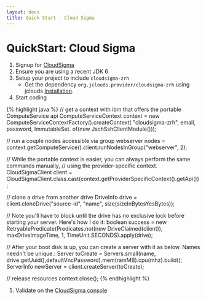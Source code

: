 ```yaml
---
layout: docs
title: Quick Start - Cloud Sigma
---
```


# QuickStart: Cloud Sigma

1. Signup for [CloudSigma](https://cs.cloudsigma.com/accounts/signup/)
2. Ensure you are using a recent JDK 6
3. Setup your project to include `cloudsigma-zrh`
	* Get the dependency `org.jclouds.provider/cloudsigma-zrh` using jclouds [Installation](/documentation/userguide/installation-guide).
4. Start coding

{% highlight java %}
// get a context with ibm that offers the portable ComputeService api
ComputeServiceContext context = new ComputeServiceContextFactory().createContext(
                    "cloudsigma-zrh", email, password,
                    ImmutableSet.<Module> of(new JschSshClientModule()));

// run a couple nodes accessible via group webserver
nodes = context.getComputeService().client.runNodesInGroup("webserver", 2);

// While the portable context is easier, you can always perform the same commands manually,
// using the provider-specific context.
CloudSigmaClient client = CloudSigmaClient.class.cast(context.getProviderSpecificContext().getApi());

// clone a drive from another drive
DriveInfo drive = client.cloneDrive("source-id", "name", size(sizeInBytesYesBytes));

// Note you'll have to block until the drive has no exclusive lock before starting your server.  Here's how I do it:
boolean success =  new RetryablePredicate<DriveInfo>(Predicates.not(new DriveClaimed(client)), maxDriveImageTime, 1, TimeUnit.SECONDS).apply(drive);

// After your boot disk is up, you can create a server with it as below. Names needn't be unique.:
Server toCreate = Servers.small(name, drive.getUuid(),defaultVncPassword).mem(ramMB).cpu(mhz).build();
ServerInfo newServer = client.createServer(toCreate);

// release resources 
context.close();
{% endhighlight %}

5. Validate on the [CloudSigma console](https://cs.cloudsigma.com)
